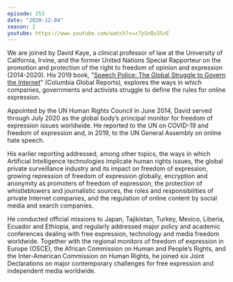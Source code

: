 ```yaml
---
episode: 253
date: "2020-12-04"
season: 2
youtube: https://www.youtube.com/watch?v=z7ySnQu3SzE
---
```

We are joined by David Kaye, a clinical professor of law at the University of California, Irvine, and the former United Nations Special Rapporteur on the promotion and protection of the right to freedom of opinion and expression (2014-2020). His 2019 book, "[Speech Police: The Global Struggle to Govern the Internet][book]" (Columbia Global Reports), explores the ways in which companies, governments and activists struggle to define the rules for online expression.

Appointed by the UN Human Rights Council in June 2014, David served through July 2020 as the global body’s principal monitor for freedom of expression issues worldwide. He reported to the UN on COVID-19 and freedom of expression and, in 2019, to the UN General Assembly on online hate speech.

His earlier reporting addressed, among other topics, the ways in which Artificial Intelligence technologies implicate human rights issues, the global private surveillance industry and its impact on freedom of expression, growing repression of freedom of expression globally, encryption and anonymity as promoters of freedom of expression, the protection of whistleblowers and journalistic sources, the roles and responsibilities of private Internet companies, and the regulation of online content by social media and search companies.

He conducted official missions to Japan, Tajikistan, Turkey, Mexico, Liberia, Ecuador and Ethiopia, and regularly addressed major policy and academic conferences dealing with free expression, technology and media freedom worldwide. Together with the regional monitors of freedom of expression in Europe (OSCE), the African Commission on Human and People’s Rights, and the Inter-American Commission on Human Rights, he joined six Joint Declarations on major contemporary challenges for free expression and independent media worldwide.

[book]: https://globalreports.columbia.edu/books/speech-police/
